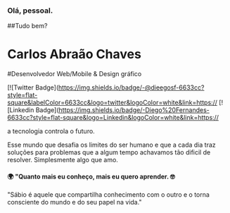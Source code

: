 ### Olá, pessoal.

##Tudo bem? 

# Carlos Abraão Chaves

#Desenvolvedor Web/Mobile & Design gráfico

[![Twitter Badge](https://img.shields.io/badge/-@dieegosf-6633cc?style=flat-square&labelColor=6633cc&logo=twitter&logoColor=white&link=https://
[![Linkedin Badge](https://img.shields.io/badge/-Diego%20Fernandes-6633cc?style=flat-square&logo=Linkedin&logoColor=white&link=https://


a tecnologia controla o futuro.

Esse mundo que desafia os limites do ser humano e que a cada dia traz soluções para problemas que a algum tempo achavamos tão dificil de resolver.
Simplesmente algo que amo.

#### 🌍 "Quanto mais eu conheço, mais eu quero aprender. 🤓

"Sábio é aquele que compartilha conhecimento com o outro e o torna consciente do mundo e do seu papel na vida."
